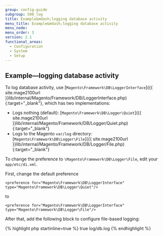 ```yaml
---
group: config-guide
subgroup: 500_log
title: Example&mdash;logging database activity
menu_title: Example&mdash;logging database activity
menu_node:
menu_order: 3
version: 2.1
functional_areas:
  - Configuration
  - System
  - Setup
---
```


## Example&mdash;logging database activity

To log database activity, use [`Magento\Framework\DB\LoggerInterface`]({{ site.mage2100url }}lib/internal/Magento/Framework/DB/LoggerInterface.php){:target="_blank"}, which has two implementations:

*	Logs nothing (default): [`Magento\Framework\DB\Logger\Quiet`]({{ site.mage2100url }}lib/internal/Magento/Framework/DB/Logger/Quiet.php){:target="_blank"}
*	Logs to the Magento `var/log` directory: [`Magento\Framework\DB\Logger\File`]({{ site.mage2100url }}lib/internal/Magento/Framework/DB/Logger/File.php){:target="_blank"}

To change the preference to `\Magento\Framework\DB\Logger\File`, edit your `app/etc/di.xml`.

First, change the default preference

    <preference for="Magento\Framework\DB\LoggerInterface" type="Magento\Framework\DB\Logger\Quiet"/>

to

	<preference for="Magento\Framework\DB\LoggerInterface" type="Magento\Framework\DB\Logger\File"/>

After that, add the following block to configure file-based logging:

{% highlight php startinline=true %}
<type name="Magento\Framework\DB\Logger\File">
    <arguments>
        <argument name="logAllQueries" xsi:type="boolean">true</argument>
        <argument name="debugFile" xsi:type="string">log/db.log</argument>
    </arguments>
</type>
{% endhighlight %}
